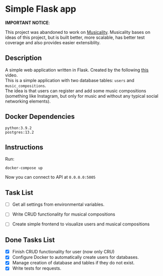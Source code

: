 # Simple Flask app
**IMPORTANT NOTICE**:

This project was abandoned to work on [Musicality](https://github.com/osovv/musicality).
Musicality bases on ideas of this project, but is built better, more scalable, has better test coverage and also provides easier extensiblity.

## Description
A simple web application written in Flask.
Created by the following [this](https://www.youtube.com/watch?v=LcZ9uJn8ffA) video.\
This is a simple application with two database tables: `users` and `music_compositions`.\
The idea is that users can register and add some music compositions (something like Instagram, but only for music and without any typical social networking elements).
## Docker Dependencies
```
python:3.9.2
postgres:13.2
```
## Instructions
Run:
```
docker-compose up
```
Now you can connect to API at `0.0.0.0:5005`
## Task List
 - [ ] Get all settings from environmental variables.
 - [ ] Write CRUD functionality for musical compositions
 - [ ] Create simple frontend to visualize users and musical compositions


## Done Tasks List
 - [x] Finish CRUD functionality for user (now only CRU)
 - [x] Configure Docker to automatically create users for databases.
 - [x] Manage creation of database and tables if they do not exist.
 - [x] Write tests for requests.
